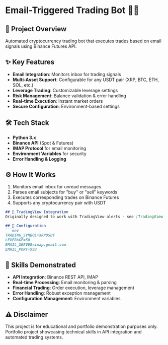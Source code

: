 # Email-Triggered Trading Bot 📧🤖

## 🎯 Project Overview
Automated cryptocurrency trading bot that executes trades based on email signals using Binance Futures API.

## ✨ Key Features
- **Email Integration**: Monitors inbox for trading signals
- **Multi-Asset Support**: Configurable for any USDT pair (XRP, BTC, ETH, SOL, etc.)
- **Leverage Trading**: Customizable leverage settings
- **Risk Management**: Balance validation & error handling
- **Real-time Execution**: Instant market orders
- **Secure Configuration**: Environment-based settings

## 🛠️ Tech Stack
- **Python 3.x**
- **Binance API** (Spot & Futures)
- **IMAP Protocol** for email monitoring
- **Environment Variables** for security
- **Error Handling & Logging**

## ⚙️ How It Works
1. Monitors email inbox for unread messages
2. Parses email subjects for "buy" or "sell" keywords
3. Executes corresponding trades on Binance Futures
4. Supports any cryptocurrency pair with USDT

```markdown
## 🔗 TradingView Integration
Originally designed to work with TradingView alerts - see [TradingView Integration Guide](docs/tradingview_integration.md) for details.

## 🔧 Configuration
```env
TRADING_SYMBOL=XRPUSDT
LEVERAGE=50
EMAIL_SERVER=imap.gmail.com
EMAIL_PORT=993
```

## 🚀 Skills Demonstrated
- **API Integration**: Binance REST API, IMAP
- **Real-time Processing**: Email monitoring & parsing
- **Financial Trading**: Order execution, leverage management
- **Error Handling**: Robust exception management
- **Configuration Management**: Environment variables

## ⚠️ Disclaimer
This project is for educational and portfolio demonstration purposes only.
Portfolio project showcasing technical skills in API integration and automated trading systems.
